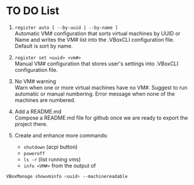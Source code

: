 # TO DO List

1. `register auto [ --by-uuid | --by-name ]`  
    Automatic VM# configuration that sorts virtual machines by UUID or Name and
    writes the VM# list into the .VBoxCLI configuration file. Default is sort
    by name.

2. `register set <uuid> <vm#>`  
    Manual VM# configuration that stores user's settings into .VBoxCLI
    configuration file.

3.  No VM# warning  
    Warn when one or more virtual machines have no VM#. Suggest to run automatic or manual numbering. Error message when none of the machines are numbered.

4.  Add a README.md  
    Compose a README.md file for github once we are ready to export the project
    there.

5.  Create and enhance more commands:
    * `shutdown` (acpi button)
    * `poweroff`
    * `ls -r` (list running vms)
    * `info <VM#>` from the output of
```bash
VBoxManage showvminfo <uuid> --machinereadable
```
